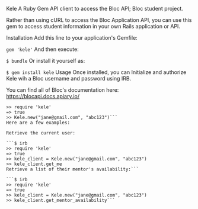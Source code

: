 Kele
A Ruby Gem API client to access the Bloc API; Bloc student project.

Rather than using cURL to access the Bloc Application API, you can use this gem to access student information in your own Rails application or API.

Installation
Add this line to your application's Gemfile:

```gem 'kele'```
And then execute:

```$ bundle```
Or install it yourself as:

```$ gem install kele```
Usage
Once installed, you can Initialize and authorize Kele wih a Bloc username and password using IRB.

You can find all of Bloc's documentation here: https://blocapi.docs.apiary.io/

```$ irb
>> require 'kele'
=> true
>> Kele.new("jane@gmail.com", "abc123")```
Here are a few examples:

Retrieve the current user:

```$ irb
>> require 'kele'
=> true
>> kele_client = Kele.new("jane@gmail.com", "abc123")
>> kele_client.get_me
Retrieve a list of their mentor's availability:```

```$ irb
>> require 'kele'
=> true
>> kele_client = Kele.new("jane@gmail.com", "abc123")
>> kele_client.get_mentor_availability```
